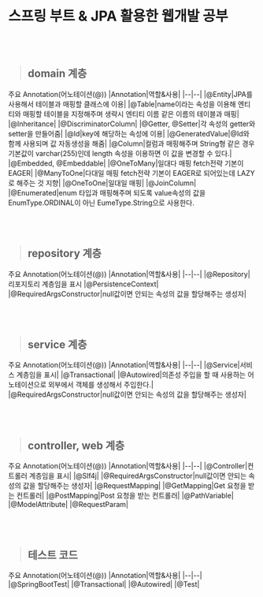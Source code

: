 # 스프링 부트 & JPA 활용한 웹개발 공부

<br><br>

> ## domain 계층
주요 Annotation(어노테이션(@))
|Annotation|역할&사용|
|--|--|
|@Entity|JPA를 사용해서 테이블과 매핑할 클래스에 이용|
|@Table|name이라는 속성을 이용해 엔티티와 매핑할 테이블을 지정해주며 생략시 엔티티 이름 같은 이름의 테이블과 매핑|
|@Inheritance|
|@DiscriminatorColumn|
|@Getter, @Setter|각 속성의 getter와 setter을 만들어줌|
|@Id|key에 해당하는 속성에 이용|
|@GeneratedValue|@Id와 함께 사용되며 값 자동생성을 해줌|
|@Column|컬럼과 매핑해주며 String형 같은 경우 기본값이 varchar(255)인데 length 속성을 이용하면 이 값을 변경할 수 있다.|
|@Embedded, @Embeddable|
|@OneToMany|일대다 매핑 fetch전략 기본이 EAGER|
|@ManyToOne|다대일 매핑 fetch전략 기본이 EAGER로 되어있는데 LAZY로 해주는 것 지향|
|@OneToOne|일대일 매핑|
|@JoinColumn|
|@Enumerated|enum 타입과 매핑해주며 되도록 value속성의 값을 EnumType.ORDINAL이 아닌 EumeType.String으로 사용한다.

<br><br>

> ## repository 계층
주요 Annotation(어노테이션(@))
|Annotation|역할&사용|
|--|--|
|@Repository|리포지토리 계층임을 표시
|@PersistenceContext|
|@RequiredArgsConstructor|null값이면 안되는 속성의 값을 할당해주는 생성자|

<br><br>

> ## service 계층
주요 Annotation(어노테이션(@))
|Annotation|역할&사용|
|--|--|
|@Service|서비스 계층임을 표시|
|@Transactional|
|@Autowired|의존성 주입을 할 때 사용하는 어노테이션으로 외부에서 객체를 생성해서 주입한다.|
|@RequiredArgsConstructor|null값이면 안되는 속성의 값을 할당해주는 생성자|

<br><br>

> ## controller, web 계층
주요 Annotation(어노테이션(@))
|Annotation|역할&사용|
|--|--|
|@Controller|컨트롤러 계층임을 표시|
|@Slf4j|
|@RequiredArgsConstructor|null값이면 안되는 속성의 값을 할당해주는 생성자|
|@RequestMapping|
|@GetMapping|Get 요청을 받는 컨트롤러|
|@PostMapping|Post 요청을 받는 컨트롤러|
|@PathVariable|
|@ModelAttribute|
|@RequestParam|

<br><br>

> ## 테스트 코드
주요 Annotation(어노테이션(@))
|Annotation|역할&사용|
|--|--|
|@SpringBootTest|
|@Transactional|
|@Autowired|
|@Test|
